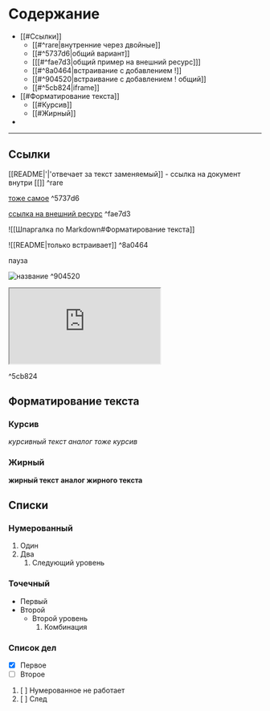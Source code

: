 # Содержание
- [[#Ссылки]]
	- [[#^rare|внутренние через двойные]]
	- [[#^5737d6|общий вариант]]
	- [[[#^fae7d3|общий пример на внешний ресурс]]]
	- [[#^8a0464|встраивание с добавлением !]]
	- [[#^904520|встраивание с добавлением ! общий]]
	- [[#^5cb824|iframe]]
-  [[#Форматирование текста]]
	- [[#Курсив]]
	- [[#Жирный]]
- 




---
## Ссылки


[[README|'|'отвечает за текст заменяемый]] - ссылка на документ внутри [[]] ^rare

[тоже самое](README) ^5737d6

[ссылка на внешний ресурс](https://habr.com/ru/companies/inpglobal/articles/722792/) ^fae7d3

![[Шпаргалка по Markdown#Форматирование текста]]

![[README|только встраивает]] ^8a0464

пауза

![название](README) ^904520

<iframe src="https://publish.obsidian.md/help-ru/Руководства/Встраивание+вложений+в+заметки"></iframe>

^5cb824




## Форматирование текста

### Курсив
*курсивный текст*
_аналог тоже курсив_

### Жирный 

**жирный текст**
__аналог жирного текста__


## Списки

### Нумерованный 

1. Один
2. Два
	1. Следующий уровень

### Точечный

- Первый
- Второй
	- Второй уровень
		1. Комбинация

### Список дел

- [x] Первое
- [ ] Второе
1. [ ] Нумерованное не работает
2. [ ] След

